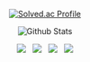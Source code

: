 <div align=center>

[![Solved.ac Profile](http://mazassumnida.wtf/api/v2/generate_badge?boj=dlwhd990)](https://solved.ac/dlwhd990/)

![Github Stats](https://github-readme-stats.vercel.app/api?username=dlwhd990&show_icons=true)</div>

<div align=center><img src="https://img.shields.io/badge/HTML5-E55638?style=flat-square&logo=html5&logoColor=white"/></a>&nbsp;&nbsp;&nbsp;<img src="https://img.shields.io/badge/CSS3-25A1E1?style=flat-square&logo=css3&logoColor=white"/></a>&nbsp;&nbsp;&nbsp;<img src="https://img.shields.io/badge/JavaScript-F7E018?style=flat-square&logo=javascript&logoColor=white"/></a>&nbsp;&nbsp;&nbsp;<img src="https://img.shields.io/badge/Python-3773A6?style=flat-square&logo=Python&logoColor=white"/></a></div>
